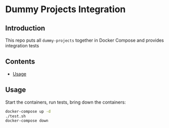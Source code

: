 # Dummy Projects Integration

## Introduction

This repo puts all `dummy-projects` together in Docker Compose and provides integration tests

## Contents

- [Usage](#usage)

## Usage

Start the containers, run tests, bring down the containers:

```bash
docker-compose up -d
./test.sh
docker-compose down
```
